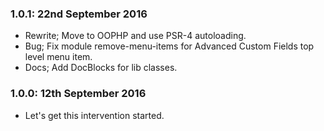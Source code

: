 ### 1.0.1: 22nd September 2016
* Rewrite; Move to OOPHP and use PSR-4 autoloading.
* Bug; Fix module remove-menu-items for Advanced Custom Fields top level menu item.
* Docs; Add DocBlocks for lib classes.

### 1.0.0: 12th September 2016
* Let's get this intervention started.
